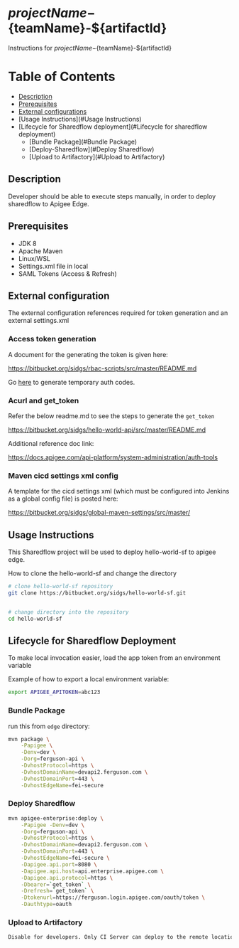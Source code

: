 # ${projectName}-${teamName}-${artifactId}

Instructions for ${projectName}-${teamName}-${artifactId}


[TOC levels=1-3]: # "# Table of Contents"

# Table of Contents
- [Description](#Description)
- [Prerequisites](#prerequisites)
- [External configurations](#external-configurations)
- [Usage Instructions](#Usage Instructions)
- [Lifecycle for Sharedflow deployment](#Lifecycle for sharedflow deployment) 
    - [Bundle Package](#Bundle Package)
    - [Deploy-Sharedflow](#Deploy Sharedflow)
    - [Upload to Artifactory](#Upload to Artifactory)


## Description
Developer should be able to execute steps manually, in order to deploy sharedflow to Apigee Edge.


## Prerequisites

- JDK 8
- Apache Maven
- Linux/WSL
- Settings.xml file in local 
- SAML Tokens (Access & Refresh)
    

## External configuration

The external configuration references required for token generation and an external settings.xml

### Access token generation

A document for the generating the token is given here:

https://bitbucket.org/sidgs/rbac-scripts/src/master/README.md

Go [here](https://ferguson.login.apigee.com/passcode) to generate temporary auth codes.

### Acurl and get_token


Refer the below readme.md to see the steps to generate the `get_token`

https://bitbucket.org/sidgs/hello-world-api/src/master/README.md

Additional reference doc link: 

https://docs.apigee.com/api-platform/system-administration/auth-tools


### Maven cicd settings xml config

A template for the cicd settings xml (which must be configured into Jenkins as a global config file)
is posted here:

https://bitbucket.org/sidgs/global-maven-settings/src/master/


## Usage Instructions 

This Sharedflow project will be used to deploy hello-world-sf to apigee edge.

How to clone the hello-world-sf and change the directory 

```bash
# clone hello-world-sf repository
git clone https://bitbucket.org/sidgs/hello-world-sf.git


# change directory into the repository
cd hello-world-sf
```


## Lifecycle for Sharedflow Deployment

To make local invocation easier, load the app token from an environment variable

Example of how to export a local environment variable:
```bash
export APIGEE_APITOKEN=abc123
```

### Bundle Package

run this from `edge` directory:

```bash
mvn package \
    -Papigee \
    -Denv=dev \
    -Dorg=ferguson-api \
    -DvhostProtocol=https \
    -DvhostDomainName=devapi2.ferguson.com \
    -DvhostDomainPort=443 \
    -DvhostEdgeName=fei-secure 
```
 
### Deploy Sharedflow

```bash
mvn apigee-enterprise:deploy \
    -Papigee -Denv=dev \
    -Dorg=ferguson-api \
    -DvhostProtocol=https \
    -DvhostDomainName=devapi2.ferguson.com \
    -DvhostDomainPort=443 \
    -DvhostEdgeName=fei-secure \
    -Dapigee.api.port=8080 \
    -Dapigee.api.host=api.enterprise.apigee.com \
    -Dapigee.api.protocol=https \
    -Dbearer=`get_token` \
    -Drefresh=`get_token` \
    -Dtokenurl=https://ferguson.login.apigee.com/oauth/token \
    -Dauthtype=oauth 
```
### Upload to Artifactory 

```bash
Disable for developers. Only CI Server can deploy to the remote location. 
```